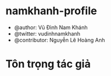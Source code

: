 # namkhanh-profile #
* @author: Vũ Đình Nam Khánh
* @twitter: vudinhnamkhanh
* @contributor: Nguyễn Lê Hoàng Anh
# Tôn trọng tác giả #
